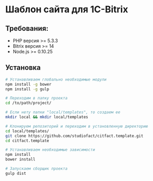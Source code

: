 Шаблон сайта для 1C-Bitrix
===

## Требования:

 - PHP версия >= 5.3.3
 - Bitrix версия >= 14
 - Node.js >= 0.10.25

## Установка

``` bash
# Устанавливаем глобально необходимые модули
npm install -g bower
npm install -g gulp

# Переходим в папку проекта
cd /to/path/project/

# Если нету папки "local/templates", то создаем ее
mkdir local && mkdir local/templates

# Клонируем репозиторий и переходим в установленную директорию
cd local/templates/
git clone https://github.com/studiofact/citfact.template.git
cd citfact.template

# Устанавливаем необходимые зависимости
npm install
bower install

# Запускаем сборщик проекта
gulp dist
```
